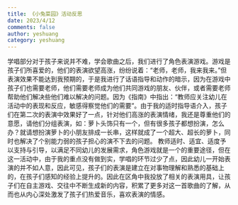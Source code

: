```yaml
---
title: 《小兔菜园》活动反思
date: 2023/4/12
comments: false
author: yeshuang
category: yeshuang
---
```


学唱部分对于孩子来说并不难，学会歌曲之后，我们进行了角色表演游戏。游戏是孩子们所喜爱的，他们的表演欲望高涨，纷纷说着：“老师，老师，我来我来。”但表演效果不能达到我预期的，于是我进行了话语指导和动作的暗示，因为在游戏中孩子们也需要老师，他们需要老师成为他们共同游戏的朋友、伙伴，或者需要老师帮助他们解决些他们难以解决的问题。因为《指南》中指出：“教师应关注幼儿在活动中的表现和反应，敏感得察觉他们的需要”。由于我的适时指导语介入，孩子们在第二次的表演中效果好了一点，针对他们高涨的表演情绪，我还是尊重他们的意愿，请他们分组表演，如：萝卜头饰只有一个，但有很多孩子都想扮演，怎么办？就请想扮演萝卜的小朋友排成一长串，这样就成了一个超大、超长的萝卜，同时也解决了个别能力弱的孩子担心的演不下去的问题。
教师适时、适宜、适度予以支持与引导，以满足不同幼儿的发展需求，角色游戏就是一个的重要途径，但在这一活动中，由于我的重点没有做到实，学唱的环节过少了点，因此幼儿一开始表演的并不如人意，因此可见，孩子们的表演是建立在对事物理解和熟悉的基础上的，在孩子们感知的经验上提升的。因此在区角中我投放了相关的表演用具，让孩子们在自主游戏、交往中不断生成新的内容，积累了更多对这一首歌曲的了解，从而也从内心深处激发了孩子们热爱音乐，喜欢表演的情感。
